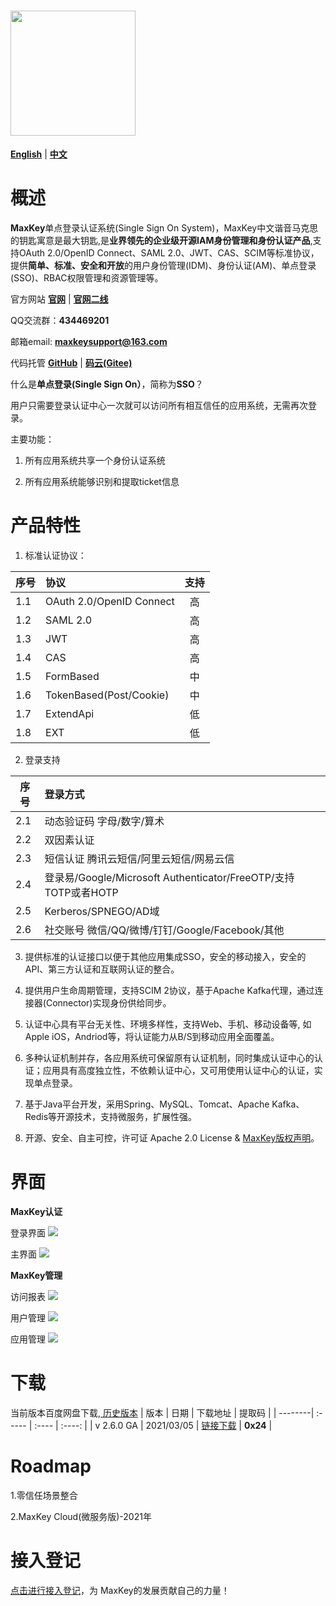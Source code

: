 # <img src="images/logo_maxkey.png?raw=true"  width="200px"   alt=""/>


<a href="README_en.md" target="_blank"><b>English</b></a>  |  <a href="README_zh.md" target="_blank"><b>中文</b></a>

# 概述

<b>MaxKey</b>单点登录认证系统(Single Sign On System)，MaxKey中文谐音马克思的钥匙寓意是最大钥匙,是<b>业界领先的企业级开源IAM身份管理和身份认证产品</b>,支持OAuth 2.0/OpenID Connect、SAML 2.0、JWT、CAS、SCIM等标准协议，提供<b>简单、标准、安全和开放</b>的用户身份管理(IDM)、身份认证(AM)、单点登录(SSO)、RBAC权限管理和资源管理等。

官方网站  <a href="https://www.maxkey.top" target="_blank"><b>官网</b></a> |  <a href="https://maxkeytop.gitee.io" target="_blank"><b>官网二线</b></a>

QQ交流群：<b>434469201</b> 

邮箱email: <b>maxkeysupport@163.com</b>

代码托管 <a href="https://github.com/dromara/MaxKey" target="_blank"><b>GitHub</b></a> | <a href="https://gitee.com/dromara/MaxKey" target="_blank"><b>码云(Gitee)</b></a>

 
什么是<b>单点登录(Single Sign On）</b>，简称为<b>SSO</b>？

用户只需要登录认证中心一次就可以访问所有相互信任的应用系统，无需再次登录。
  
主要功能： 

1) 所有应用系统共享一个身份认证系统

2) 所有应用系统能够识别和提取ticket信息
 
 
# 产品特性

1.  标准认证协议：

| 序号    | 协议   |  支持  |
| --------| :-----  | :----:  |
| 1.1     | OAuth 2.0/OpenID Connect   |  高  |
| 1.2     | SAML 2.0   				 |  高  |
| 1.3     | JWT  					     |  高  |
| 1.4     | CAS						 |  高  |
| 1.5     | FormBased				     |  中  |
| 1.6     | TokenBased(Post/Cookie)    |  中  |
| 1.7     | ExtendApi				     |  低  |
| 1.8     | EXT						 |  低  |

2. 登录支持

| 序号    | 登录方式   | 
| --------| :-----  |
| 2.1     | 动态验证码  字母/数字/算术 	| 
| 2.2     | 双因素认证   	| 
| 2.3     | 短信认证  腾讯云短信/阿里云短信/网易云信 	|
| 2.4     | 登录易/Google/Microsoft Authenticator/FreeOTP/支持TOTP或者HOTP |
| 2.5     | Kerberos/SPNEGO/AD域|
| 2.6     | 社交账号 微信/QQ/微博/钉钉/Google/Facebook/其他  | 


3. 提供标准的认证接口以便于其他应用集成SSO，安全的移动接入，安全的API、第三方认证和互联网认证的整合。

4. 提供用户生命周期管理，支持SCIM 2协议，基于Apache Kafka代理，通过连接器(Connector)实现身份供给同步。

5. 认证中心具有平台无关性、环境多样性，支持Web、手机、移动设备等, 如Apple iOS，Andriod等，将认证能力从B/S到移动应用全面覆盖。

6. 多种认证机制并存，各应用系统可保留原有认证机制，同时集成认证中心的认证；应用具有高度独立性，不依赖认证中心，又可用使用认证中心的认证，实现单点登录。

7. 基于Java平台开发，采用Spring、MySQL、Tomcat、Apache Kafka、Redis等开源技术，支持微服务，扩展性强。  

8. 开源、安全、自主可控，许可证 Apache 2.0 License & <a href="https://maxkey.top/zh/about/licenses.html" target="_blank">MaxKey版权声明</a>。 


# 界面

**MaxKey认证**

登录界面
<img src="images/maxkey_login.png?raw=true"/>

主界面
<img src="images/maxkey_index.png?raw=true"/>

**MaxKey管理**

访问报表
<img src="images/maxkey_mgt_rpt.png?raw=true"/>

用户管理
<img src="images/maxkey_mgt_users.png?raw=true"/>

应用管理
<img src="images/maxkey_mgt_apps.png?raw=true"/>


# 下载

当前版本百度网盘下载,<a href="https://maxkey.top/zh/about/download.html" target="_blank"> 历史版本</a>
| 版本    | 日期   |  下载地址  |  提取码  |
| --------| :-----  | :----  | :----:  |
| v 2.6.0 GA | 2021/03/05   |  <a href="https://pan.baidu.com/s/1q5hzNeWweu4cpVOO-VopIw" target="_blank">链接下载</a>  |  **0x24**  |


# Roadmap

1.零信任场景整合

2.MaxKey Cloud(微服务版)-2021年

# 接入登记

<a href="https://gitee.com/dromara/MaxKey/issues/I2BNRZ" target="_blank"> 点击进行接入登记</a>，为 MaxKey的发展贡献自己的力量！
